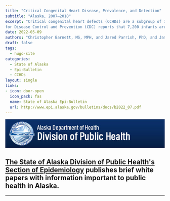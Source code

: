 ```yaml
---
title: "Critical Congenital Heart Disease, Prevalence, and Detection"
subtitle: "Alaska, 2007–2018"
excerpt: "Critical congenital heart defects (CCHDs) are a subgroup of 12 heart defects that require intervention within the first year of life to prevent permanent disability or death. The U.S. Centers
for Disease Control and Prevention (CDC) reports that 7,200 infants are born with a CCHD nationally each year. Early detection of CCHDs by prenatal ultrasound, clinical assessment, and pulse oximetry screening performed at 24 hours of life can improve prognosis. This Bulletin characterizes the prevalence of CCHDs in Alaska as well as the methods and timing of clinical detection."
date: 2022-05-09
authors: "Christopher Barnett, MS, MPH, and Jared Parrish, PhD, and James Christiansen, MD."
draft: false
tags:
  - hugo-site
categories:
  - State of Alaska
  - Epi-Bulletin
  - CCHDs
layout: single
links:
- icon: door-open
  icon_pack: fas
  name: State of Alaska Epi-Bulletin
  url: http://www.epi.alaska.gov/bulletins/docs/b2022_07.pdf
---
```



![DPH Logo](Header_DPH.jpeg)

## [The State of Alaska Division of Public Health's Section of Epidemiology](https://health.alaska.gov/dph/Epi/Pages/default.aspx) publishes brief white papers with information important to public health in Alaska.

---

